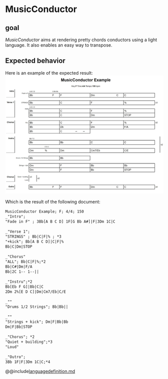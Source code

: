 # MusicConductor
## goal
*MusicConductor* aims at rendering pretty chords conductors using a light language.
It also enables an easy way to transpose.
## Expected behavior
Here is an example of the expected result:
![example](docs/MusicConductor_Example.JPG)

Which is the result of the following document:
```
MusicConductor Example; F; 4/4; 150
_"Intro";
"Fade in F" ; 3Bb[A B C D] 1F[G Bb A#]|F|3Dm 1C|C 

_"Verse 1";
"STRINGS" ; Bb|C|F|% ; *3
"+kick"; Bb[A B C D]|C|F|%
Bb|C|Dm|STOP

_"Chorus"
"ALL"; Bb|C|F|%;*2
Bb|C#|Dm|F/A
Bb|2C 1-- 1--||

_"Instru";*2
Bb[Eb F G]|Bb|C|C
2Dm 2%[E D C]|Dm|Cm7/Eb|C/E

_""
"Drums 1/2 Strings"; Bb|Bb||

_""
"Strings + kick"; Dm|F|Bb|Bb
Dm|F|Bb|STOP

_"Chorus"; *2
"Quiet + building";*3
"Loud"

_"Outro";
3Bb 1F|F|3Dm 1C|C;*4
```
@@include[languagedefinition.md](docs/languagedefinition.md)